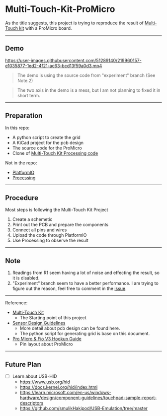 # Multi-Touch-Kit-ProMicro

As the title suggests, this project is trying to reproduce the result of [Multi-Touch kit](https://hci.cs.uni-saarland.de/projects/multi-touch-kit/) with a ProMicro board.

---
## Demo
https://user-images.githubusercontent.com/51289140/219960157-e1035877-1ed2-4f21-ac63-bcd13f59a0d3.mp4
> The demo is using the source code from "experiment" branch (See Note.2)

> The two axis in the demo is a mess, but I am not planning to fixed it in short term.
---
## Preparation
In this repo:
- A python script to create the grid
- A KiCad project for the pcb design
- The source code for the ProMicro
- Clone of [Multi-Touch Kit Processing code](https://github.com/HCI-Lab-Saarland/MultiTouchKitUI)

Not in the repo:
- [PlatformIO](https://platformio.org/)
- [Processing](https://processing.org/)

---
## Procedure
Most steps is following the Multi-Touch Kit Project
1. Create a schemetic
2. Print out the PCB and prepare the components
3. Connect all pins and wires
4. Upload the code through PlatformIO
5. Use Processing to observe the result

---
## Note
1. Readings from R1 seem having a lot of noise and effecting the result, so it is disabled.
2. "Experiment" branch seem to have a better performance. I am trying to figure out the reason, feel free to comment in the [issue](https://github.com/CcydtN/Multi-Touch-Kit-ProMicro/issues/2).

---
Reference:
- [Multi-Touch Kit](https://hci.cs.uni-saarland.de/projects/multi-touch-kit/)
    - The Starting point of this project
- [Sensor Design Guidelines](http://ww1.microchip.com/downloads/en/DeviceDoc/FAQs%20-%20Sensor%20Design%20Guidelines.pdf)
    - More detail about pcb design can be found here.
    - The python script for generating grid is base on this document.
- [Pro Micro & Fio V3 Hookup Guide](https://learn.sparkfun.com/tutorials/pro-micro--fio-v3-hookup-guide/hardware-overview-pro-micro)
    - Pin layout about ProMicro

---
## Future Plan
- [ ] Learn about USB-HID
  - https://www.usb.org/hid
  - https://docs.kernel.org/hid/index.html
  - https://learn.microsoft.com/en-us/windows-hardware/design/component-guidelines/touchpad-sample-report-descriptors
  - https://github.com/smulikHakipod/USB-Emulation/tree/master